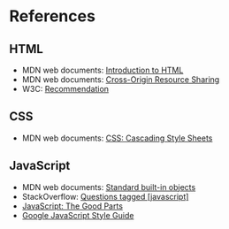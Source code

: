 # References
##  HTML
* MDN web documents:  <a href="https://developer.mozilla.org/en-US/docs/Learn/HTML">Introduction to HTML</a>
* MDN web documents:  <a href="https://developer.mozilla.org/en-US/docs/Glossary/CORS">Cross-Origin Resource Sharing</a>
* W3C:  <a href="https://www.w3.org/TR/2017/REC-html52-20171214/">Recommendation</a>
## CSS
* MDN web documents:  <a href="https://developer.mozilla.org/en-US/docs/Web/CSS">CSS: Cascading Style Sheets</a>
## JavaScript
* MDN web documents:  <a href="https://developer.mozilla.org/en-US/docs/Web/JavaScript/Reference/Global_Objects">
Standard built-in objects</a>
* StackOverflow: <a href="https://stackoverflow.com/questions/tagged/javascript">Questions tagged [javascript]</a>
* <a href="https://7chan.org/pr/src/OReilly_JavaScript_The_Good_Parts_May_2008.pdf">JavaScript: The Good Parts</a>
* <a href="https://google.github.io/styleguide/jsguide.html">Google JavaScript Style Guide</a>
